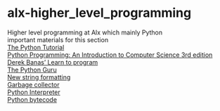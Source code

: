 # alx-higher_level_programming
Higher level programming at Alx which mainly Python<br/>
important materials for this section<br/>
[The Python Tutorial](https://intranet.alxswe.com/concepts/550#:~:text=Python%20programming-,The%20Python%20Tutorial,-Python%20Programming%3A%20An)<br/>
[Python Programming: An Introduction to Computer Science 3rd edition](https://intranet.alxswe.com/concepts/550#:~:text=Python%20Programming%3A%20An%20Introduction%20to%20Computer%20Science%203rd%20edition)<br/>
[Derek Banas’ Learn to program](https://intranet.alxswe.com/concepts/550#:~:text=Derek%20Banas%E2%80%99%20Learn%20to%20program)<br/>
[The Python Guru](https://intranet.alxswe.com/rltoken/5U-qFDOGHyBSCLg2A37ILA)<br/>
[New string formatting](https://intranet.alxswe.com/concepts/550#:~:text=New%20string%20formatting)<br/>
[Garbage collector](https://intranet.alxswe.com/concepts/550#:~:text=New%20string%20formatting-,Garbage%20collector,-Python%20Interpreter)<br/>
[Python Interpreter](https://intranet.alxswe.com/rltoken/a5z3uSkiby1Xw679cFiw1Q)<br/>
[Python bytecode](https://intranet.alxswe.com/rltoken/oJ2v8bVCLZmAowJ7WXLzJg)<br/>
